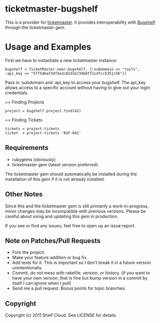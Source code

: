 # ticketmaster-bugshelf

This is a provider for [ticketmaster](http://ticketrb.com). It provides interoperability with [Bugshelf](http://www.bugshelf.com/) through the ticketmaster gem.

# Usage and Examples

First we have to instantiate a new ticketmaster instance:

    bugshelf = TicketMaster.new(:bugshelf, {:subdomain => "rails", :api_key => "5ff546af3df4a3c02d3a734b0ff1c4fcc5351c56"})

Pass in :subdomain and :api_key to access your bugshelf.
The api_key allows access to a specific account without having to give out your login credentials.

== Finding Projects

    project = bugshelf.project.find(42)

== Finding Tickets

    tickets = project.tickets
    ticket  = project.tickets 'BSF-042'
    

## Requirements

* rubygems (obviously)
* ticketmaster gem (latest version preferred)

The ticketmaster gem should automatically be installed during the installation of this gem if it is not already installed.

## Other Notes

Since this and the ticketmaster gem is still primarily a work-in-progress, minor changes may be incompatible with previous versions. Please be careful about using and updating this gem in production.

If you see or find any issues, feel free to open up an issue report.


## Note on Patches/Pull Requests
 
* Fork the project.
* Make your feature addition or bug fix.
* Add tests for it. This is important so I don't break it in a
  future version unintentionally.
* Commit, do not mess with rakefile, version, or history.
  (if you want to have your own version, that is fine but bump version in a commit by itself I can ignore when I pull)
* Send me a pull request. Bonus points for topic branches.

## Copyright

Copyright (c) 2011 Shelf Cloud. See LICENSE for details.